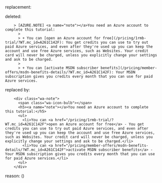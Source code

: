 replacement:

deleted:

		> [AZURE.NOTE] <a name="note"></a>You need an Azure account to complete this tutorial:
		  >
		  > + You can [open an Azure account for free](/pricing/1rmb-trial/?WT.mc_id=A261C142F): You get credits you can use to try out paid Azure services, and even after they're used up you can keep the account and use free Azure services, such as Websites. Your credit card will never be charged, unless you explicitly change your settings and ask to be charged.
		  >
		  > + You can [activate MSDN subscriber benefits](/pricing/member-offers/msdn-benefits-details/?WT.mc_id=A261C142F): Your MSDN subscription gives you credits every month that you can use for paid Azure services.

replaced by:

		<div class="wa-note">
		  <span class="wa-icon-bulb"></span>
		  <h5><a name="note"></a>You need an Azure account to complete this tutorial:</h5>
		  <ul>
		    <li>You can <a href="/pricing/1rmb-trial/?WT.mc_id=A261C142F">open an Azure account for free</a> - You get credits you can use to try out paid Azure services, and even after they're used up you can keep the account and use free Azure services, such as Websites. Your credit card will never be charged, unless you explicitly change your settings and ask to be charged.</li>
		    <li>You can <a href="/pricing/member-offers/msdn-benefits-details/?WT.mc_id=A261C142F">activate MSDN subscriber benefits</a> - Your MSDN subscription gives you credits every month that you can use for paid Azure services.</li>
		  <ul>
		</div>

reason: ()

